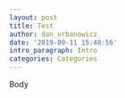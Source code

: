 ```yaml
---
layout: post
title: Test
author: dan_urbanowicz
date: '2019-09-11 15:48:56'
intro_paragraph: Intro
categories: Categories
---
```

Body

